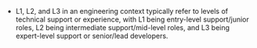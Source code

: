 - L1, L2, and L3 in an engineering context typically refer to levels of technical support or experience, with L1 being entry-level support/junior roles, L2 being intermediate support/mid-level roles, and L3 being expert-level support or senior/lead developers.